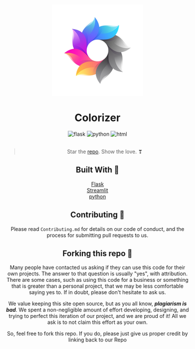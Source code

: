 <div align="center" display="flex">
<img src="./Images/colorizer.png" alt="Colorizer" height="250"/>
<h1>Colorizer</h1>

<div align="center">
    <img alt="flask" src="https://upload.wikimedia.org/wikipedia/commons/3/3c/Flask_logo.svg" height="60" />
    <img alt="python" src="https://www.python.org/static/img/python-logo.png" />
    <img alt="html" src="https://upload.wikimedia.org/wikipedia/commons/thumb/6/61/HTML5_logo_and_wordmark.svg/1200px-HTML5_logo_and_wordmark.svg.png" height="80" />
 </div>

<br>

> Star the [repo](https://github.com/adityashukzy/AI-Miniproject). Show the love. ❣

## Built With 🚀

[Flask](https://flask.palletsprojects.com/en/2.0.x/)
<br>
[Streamlit](https://streamlit.io/)
<br>
[python](https://www.python.org/)

## Contributing 🤝

Please read `Contributing.md` for details on our code of conduct, and the process for submitting pull requests to us.

## Forking this repo 🚨

Many people have contacted us asking if they can use this code for their own projects. The answer to that question is usually "yes", with attribution. There are some cases, such as using this code for a business or something that is greater than a personal project, that we may be less comfortable saying yes to. If in doubt, please don't hesitate to ask us.

We value keeping this site open source, but as you all know, _**plagiarism is bad**_. We spent a non-negligible amount of effort developing, designing, and trying to perfect this iteration of our project, and we are proud of it! All we ask is to not claim this effort as your own.

So, feel free to fork this repo. If you do, please just give us proper credit by linking back to our Repo
<br>
<br>
<br>
